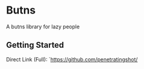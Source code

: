 # Butns
A butns library for lazy people

## Getting Started
Direct Link (Full): `https://github.com/penetratingshot/
